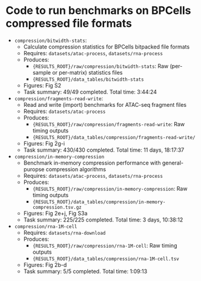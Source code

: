 # Code to run benchmarks on BPCells compressed file formats

- `compression/bitwidth-stats`:
    - Calculate compression statistics for BPCells bitpacked file formats
    - Requires: `datasets/atac-process`, `datasets/rna-process`
    - Produces:
        - `{RESULTS_ROOT}/raw/compression/bitwidth-stats`: Raw (per-sample or per-matrix) statistics files
        - `{RESULTS_ROOT}/data_tables/bitwidth-stats`
    - Figures: Fig S2 
    - Task summary: 49/49 completed. Total time: 3:44:24
- `compression/fragments-read-write`:
    - Read and write (import) benchmarks for ATAC-seq fragment files
    - Requires: `datasets/atac-process`
    - Produces:
        - `{RESULTS_ROOT}/raw/compression/fragments-read-write`: Raw timing outputs
        - `{RESULTS_ROOT}/data_tables/compression/fragments-read-write/`
    - Figures: Fig 2g-i 
    - Task summary: 430/430 completed. Total time: 11 days, 18:17:37
- `compression/in-memory-compression`
    - Benchmark in-memory compression performance with general-puropse compression algorithms
    - Requires: `datasets/atac-process`, `datasets/rna-process`
    - Produces:
        - `{RESULTS_ROOT}/raw/compression/in-memory-compression`: Raw timing outputs
        - `{RESULTS_ROOT}/data_tables/compression/in-memory-compression.tsv.gz`
    - Figures: Fig 2e+j, Fig S3a
    - Task summary: 225/225 completed. Total time: 3 days, 10:38:12
- `compression/rna-1M-cell`
    - Requires: `datasets/rna-download`
    - Produces:
        - `{RESULTS_ROOT}/raw/compression/rna-1M-cell`: Raw timing outputs
        - `{RESULTS_ROOT}/data_tables/compression/rna-1M-cell.tsv`
    - Figures: Fig 2b-d
    - Task summary: 5/5 completed. Total time: 1:09:13